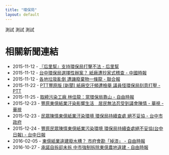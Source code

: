 ```yaml
---
title: "環保局"
layout: default
---
```

測試
測試
測試

# 相關新聞連結
- 2015-11-12 - [『后里幫』支持環保局打擊不法 - 后里幫](https://www.facebook.com/groups/TaiwanHoly/permalink/966758386704413/?hc_location=ufi)
- 2015-11-12 - [台中環保局選擇性辦案？ 紙廠遭抄家式稽查 - 中國時報](http://www.chinatimes.com/realtimenews/20151111002609-260407)
- 2015-11-12 - [各地垃圾亂倒 遭譏廢棄物一條龍 - 聯合報](http://udn.com/news/story/7325/1309058)
- 2015-11-22 - [PTT豐原版  [新聞] 紙廠空汙頻遭檢舉 議員怪環保局刻意打壓 - PTT](https://www.ptt.cc/bbs/FengYuan/M.1448166278.A.B25.html)
- 2015-11-25 - [取締污染工廠 林佳龍：當環保局靠山 - 自由時報](http://news.ltn.com.tw/news/politics/breakingnews/1520010)
- 2015-12-23 - [豐原東億紙業汙染影響生活　居民無法忍受到議會陳情 - 華視 - 華視](http://news.cts.com.tw/nownews/society/201512/201512231697648.html#.VnvAJYfUjSE)
- 2015-12-23 - [民眾陳情東億紙業汙染環境 環保局持續查處 絕不妥協 - 台中市政府](http://www.taichung.gov.tw/ct.asp?xItem=1580178&ctNode=712&mp=100010)
- 2015-12-24 - [豐原民眾陳情東億紙業污染環境  環保局持續查處絕不妥協(台中日報) - 台中日報](http://www.shop2000.com.tw/台中日報/news/233589)
- 2016-02-05 - [東億紙業違建廢水槽？ 市府會勘「掉漆」 - 自由時報](http://news.ltn.com.tw/news/local/paper/956470)
- 2016-10-27 - [承諾自拆卻未拆 中市強制拆除東億農地違建 - 自由時報](http://news.ltn.com.tw/news/life/breakingnews/1869272)
